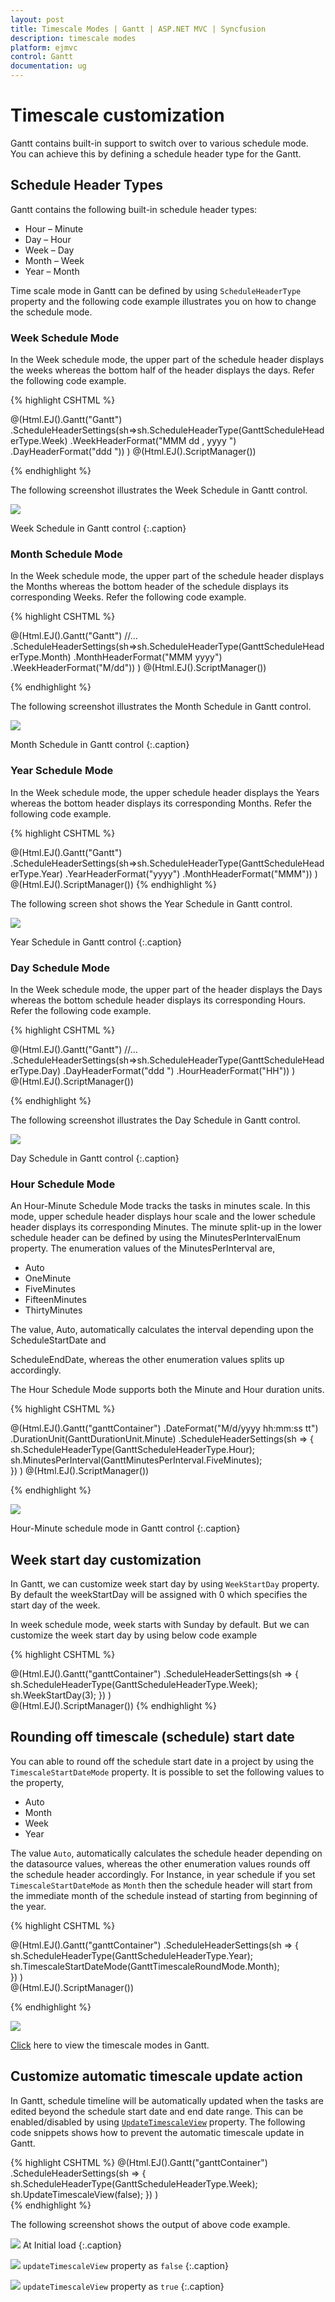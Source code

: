 ```yaml
---
layout: post
title: Timescale Modes | Gantt | ASP.NET MVC | Syncfusion
description: timescale modes
platform: ejmvc
control: Gantt
documentation: ug
---
```


# Timescale customization

Gantt contains built-in support to switch over to various schedule mode. You can achieve this by defining a schedule header type for the Gantt.

## Schedule Header Types

Gantt contains the following built-in schedule header types:

* Hour – Minute
* Day – Hour
* Week – Day
* Month – Week
* Year – Month

Time scale mode in Gantt can be defined by using `ScheduleHeaderType` property and 
the following code example illustrates you on how to change the schedule mode.

### Week Schedule Mode

In the Week schedule mode, the upper part of the schedule header displays the weeks whereas the bottom half of the header displays the days. Refer the following code example.

{% highlight CSHTML %}

@(Html.EJ().Gantt("Gantt")
  .ScheduleHeaderSettings(sh=>sh.ScheduleHeaderType(GanttScheduleHeaderType.Week)
  .WeekHeaderFormat("MMM dd , yyyy ")
  .DayHeaderFormat("ddd "))
)
@(Html.EJ().ScriptManager())

{% endhighlight %}

The following screenshot illustrates the Week Schedule in Gantt control.

![](Schedule-Modes_images/Schedule-Modes_img1.png)

Week Schedule in Gantt control
{:.caption}

### Month Schedule Mode

In the Week schedule mode, the upper part of the schedule header displays the Months whereas the bottom header of the schedule displays its corresponding Weeks. Refer the following code example.

{% highlight CSHTML %}

@(Html.EJ().Gantt("Gantt")
    //...         
    .ScheduleHeaderSettings(sh=>sh.ScheduleHeaderType(GanttScheduleHeaderType.Month)
    .MonthHeaderFormat("MMM yyyy")
    .WeekHeaderFormat("M/dd"))
    )
@(Html.EJ().ScriptManager())

{% endhighlight %}

The following screenshot illustrates the Month Schedule in Gantt control.

![](Schedule-Modes_images/Schedule-Modes_img2.png)

Month Schedule in Gantt control
{:.caption}

### Year Schedule Mode

In the Week schedule mode, the upper schedule header displays the Years whereas the bottom header displays its corresponding Months. Refer the following code example.

{% highlight CSHTML %}

@(Html.EJ().Gantt("Gantt")
    .ScheduleHeaderSettings(sh=>sh.ScheduleHeaderType(GanttScheduleHeaderType.Year)
    .YearHeaderFormat("yyyy")
    .MonthHeaderFormat("MMM"))
    )
@(Html.EJ().ScriptManager())
{% endhighlight %}

The following screen shot shows the Year Schedule in Gantt control.

![](Schedule-Modes_images/Schedule-Modes_img3.png)

Year Schedule in Gantt control
{:.caption}

### Day Schedule Mode

In the Week schedule mode, the upper part of the header displays the Days whereas the bottom schedule header displays its corresponding Hours. Refer the following code example.

{% highlight CSHTML %}

@(Html.EJ().Gantt("Gantt")
    //...
    .ScheduleHeaderSettings(sh=>sh.ScheduleHeaderType(GanttScheduleHeaderType.Day)
    .DayHeaderFormat("ddd ")
    .HourHeaderFormat("HH"))
    )
@(Html.EJ().ScriptManager())

{% endhighlight %}

The following screenshot illustrates the Day Schedule in Gantt control.

![](Schedule-Modes_images/Schedule-Modes_img4.png)

Day Schedule in Gantt control
{:.caption}

### Hour Schedule Mode

An Hour-Minute Schedule Mode tracks the tasks in minutes scale. In this mode, upper schedule header displays hour scale and the lower schedule header displays its corresponding Minutes. The minute split-up in the lower schedule header can be defined by using the MinutesPerIntervalEnum property. The enumeration values of the MinutesPerInterval are,

* Auto
* OneMinute
* FiveMinutes
* FifteenMinutes
* ThirtyMinutes

The value, Auto, automatically calculates the interval depending upon the ScheduleStartDate and 

ScheduleEndDate, whereas the other enumeration values splits up accordingly.

The Hour Schedule Mode supports both the Minute and Hour duration units.

{% highlight CSHTML %}

@(Html.EJ().Gantt("ganttContainer")
    .DateFormat("M/d/yyyy hh:mm:ss tt")
    .DurationUnit(GanttDurationUnit.Minute)
    .ScheduleHeaderSettings(sh =>
    {		 
        sh.ScheduleHeaderType(GanttScheduleHeaderType.Hour);
        sh.MinutesPerInterval(GanttMinutesPerInterval.FiveMinutes); 	   
    })
    )
@(Html.EJ().ScriptManager())	   

{% endhighlight %}

![](Schedule-Modes_images/Schedule-Modes_img5.png)

Hour-Minute schedule mode in Gantt control
{:.caption}

## Week start day customization

In Gantt, we can customize week start day by using `WeekStartDay` property.
By default the weekStartDay will be assigned with 0 which specifies the start day of the week.

In week schedule mode, week starts with Sunday by default. But we can customize the week start day by using below code example
 
{% highlight CSHTML %}

@(Html.EJ().Gantt("ganttContainer")
    .ScheduleHeaderSettings(sh =>
    {
        sh.ScheduleHeaderType(GanttScheduleHeaderType.Week);                  
        sh.WeekStartDay(3);
    })
    )		   
@(Html.EJ().ScriptManager())
{% endhighlight %}

## Rounding off timescale (schedule) start date

You can able to round off the schedule start date in a project by using the `TimescaleStartDateMode` property. It is possible to set the following values to the property,

* Auto
* Month
* Week
* Year

The value `Auto`, automatically calculates the schedule header depending on the datasource values, whereas the other enumeration values rounds off the schedule header accordingly. For Instance, in year schedule if you set `TimescaleStartDateMode` as `Month` then the schedule header will start from the immediate month of the schedule instead of starting from beginning of the year.

{% highlight CSHTML %}

@(Html.EJ().Gantt("ganttContainer")
    .ScheduleHeaderSettings(sh =>
            {
                sh.ScheduleHeaderType(GanttScheduleHeaderType.Year);
                sh.TimescaleStartDateMode(GanttTimescaleRoundMode.Month);                 
            })
)		   
@(Html.EJ().ScriptManager())

{% endhighlight %}

![](Schedule-Modes_images/Schedule-Modes_img6.png)

[Click](https://ej2.syncfusion.com/home/aspnetmvc.html#platform) here to view the timescale modes in Gantt.

## Customize automatic timescale update action

In Gantt, schedule timeline will be automatically updated when the tasks are edited beyond the schedule start date and end date range. This can be enabled/disabled by using [`UpdateTimescaleView`](/api/js/ejgantt#members:scheduleheadersettings-updatetimescaleview) property.
The following code snippets shows how to prevent the automatic timescale update in Gantt.
  
{% highlight CSHTML %}
@(Html.EJ().Gantt("ganttContainer")
	.ScheduleHeaderSettings(sh =>
    {
        sh.ScheduleHeaderType(GanttScheduleHeaderType.Week);                  
        sh.UpdateTimescaleView(false);
    })
)		   
{% endhighlight %}

The following screenshot shows the output of above code example.

![](Schedule-Modes_images/Schedule-Modes_img7.png)
At Initial load
{:.caption}

![](Schedule-Modes_images/Schedule-Modes_img8.png)
`updateTimescaleView` property as `false`
{:.caption}

![](Schedule-Modes_images/Schedule-Modes_img9.png)
`updateTimescaleView` property as `true`
{:.caption}